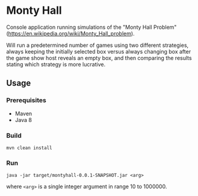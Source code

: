 # Monty Hall

Console application running simulations of the "Monty Hall Problem" (https://en.wikipedia.org/wiki/Monty_Hall_problem).

Will run a predetermined number of games using two different strategies, always keeping the initially selected box versus always changing box after the game show host reveals an empty box, and then comparing the results stating which strategy is more lucrative.

## Usage

### Prerequisites

* Maven
* Java 8

### Build
`mvn clean install`

### Run
`java -jar target/montyhall-0.0.1-SNAPSHOT.jar <arg>`

where `<arg>` is a single integer argument in range 10 to 1000000.
